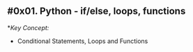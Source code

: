 #0x01. Python - if/else, loops, functions
---
**Key Concept:*
- Conditional Statements, Loops and Functions
